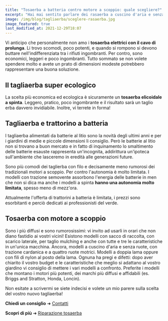 ```yaml
---
title: "Tosaerba a batteria contro motore a scoppio: quale scegliere?"
excerpt: "Hai mai sentito parlare dei rasaerba a cuscino d'aria e senza ruote? Conosci i tosaerba elicoidali e la differenza tra una batteria da 18v e 50v?"
image: /img/blog/tagliaerba/sceglere-rasaerba.jpg
image_featured: true
last_modified_at: 2021-12-29T18:07
---
```

Vi anticipo che personalmente non amo i **tosaerba elettrici con il cavo di prolunga**. Li trovo scomodi, poco potenti, e quando si rompono si devono buttare nell'indifferenziata tra i rifiuti ingombranti. Per contro, sono economici, leggeri e poco ingombranti. Tutto sommato se non volete spendere molto e avete un prato di dimensioni modeste potrebbero rappresentare una buona soluzione.

## Il tagliaerba super ecologico
La scelta più economica ed ecologica è sicuramente un **tosaerba elicoidale a spinta**. Leggero, pratico, poco ingombrante e il risultato sarà un taglio erba davvero invidiabile. Inoltre, vi terrete in forma!

## Tagliaerba e trattorino a batteria
I tagliaerba alimentati da batterie al litio sono la novità degli ultimi anni e per i giardini di medie e piccole dimensioni li consiglio. Però le batterie al litio non si trovano a buon mercato e in fatto di inquinamento lo smaltimento delle batterie esauste rappresenta un'incognita, addirittura un'ipoteca sull'ambiente che lasceremo in eredità alle generazioni future.

Sono più comodi dei taglierba con filo e decisamente meno rumorosi dei tradizionali motori a scoppio. Per contro l'autonomia è molto limitata. I modelli con trazione semovente assorbono l'energia delle batterie in men che non si dica ma anche i modelli a spinta **hanno una autonomia molto limitata**, spesso meno di mezz'ora.

Attualmente l'offerta di trattorini a batteria è limitata, i prezzi sono esorbitanti e perciò dedicati ai professionisti del verde.

## Tosaerba con motore a scoppio
Sono i più diffusi e sono rumorosissimi: vi invito ad usarli in orari che non diano fastidio ai vostri vicini! Esistono modelli con sacco di raccolta, con scarico laterale, per taglio mulching e anche con tutte e tre le caratteristiche in un'unica macchina. Ancora, modelli a cuscino d'aria e senza ruote, con trazione cardanica e a quattro ruote motrici. Modelli a doppia lama oppure con fili di nylon al posto della lama.
Ognuna ha pregi e difetti: dopo aver chiarito il vostro budget e le caratteristiche che meglio si adattano al vostro giardino vi consiglio di mettere i vari modelli a confronto. Preferite i modelli che montano i motori più potenti, dei marchi più diffusi e affidabili (es. Briggs and Stratton, Honda, Loncin).


Non esitate a scrivermi se siete indecisi e volete un mio parere sulla scelta del vostro nuovo tagliaerba!

**Chiedi un consiglio**  &#10140; [Contatti](/contatti/ "contatta POTASIEPE")

**Scopri di più** &#10140; [Riparazione tosaerba](/servizi-di-giardinaggio/riparazione-tosaerba-udine "Riparazione Tosaerba")
